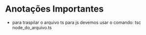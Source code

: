 # Anotações Importantes

- para traspilar o arquivo ts para js devemos usar o comando: tsc node_do_arquivo.ts